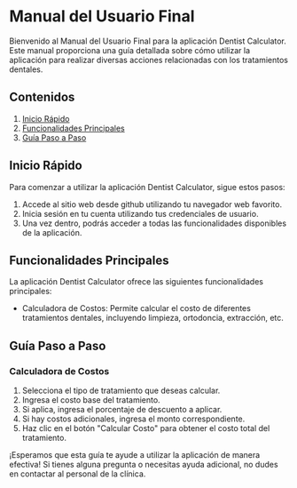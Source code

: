 # Manual del Usuario Final

Bienvenido al Manual del Usuario Final para la aplicación Dentist Calculator. Este manual proporciona una guía detallada sobre cómo utilizar la aplicación para realizar diversas acciones relacionadas con los tratamientos dentales.

## Contenidos

1. [Inicio Rápido](#inicio-rápido)
2. [Funcionalidades Principales](#funcionalidades-principales)
3. [Guía Paso a Paso](#guía-paso-a-paso)

## Inicio Rápido

Para comenzar a utilizar la aplicación Dentist Calculator, sigue estos pasos:

1. Accede al sitio web desde github utilizando tu navegador web favorito.
2. Inicia sesión en tu cuenta utilizando tus credenciales de usuario.
3. Una vez dentro, podrás acceder a todas las funcionalidades disponibles de la aplicación.

## Funcionalidades Principales

La aplicación Dentist Calculator ofrece las siguientes funcionalidades principales:

- Calculadora de Costos: Permite calcular el costo de diferentes tratamientos dentales, incluyendo limpieza, ortodoncia, extracción, etc.

## Guía Paso a Paso

### Calculadora de Costos

1. Selecciona el tipo de tratamiento que deseas calcular.
2. Ingresa el costo base del tratamiento.
3. Si aplica, ingresa el porcentaje de descuento a aplicar.
4. Si hay costos adicionales, ingresa el monto correspondiente.
5. Haz clic en el botón "Calcular Costo" para obtener el costo total del tratamiento.

¡Esperamos que esta guía te ayude a utilizar la aplicación de manera efectiva! Si tienes alguna pregunta o necesitas ayuda adicional, no dudes en contactar al personal de la clínica.

